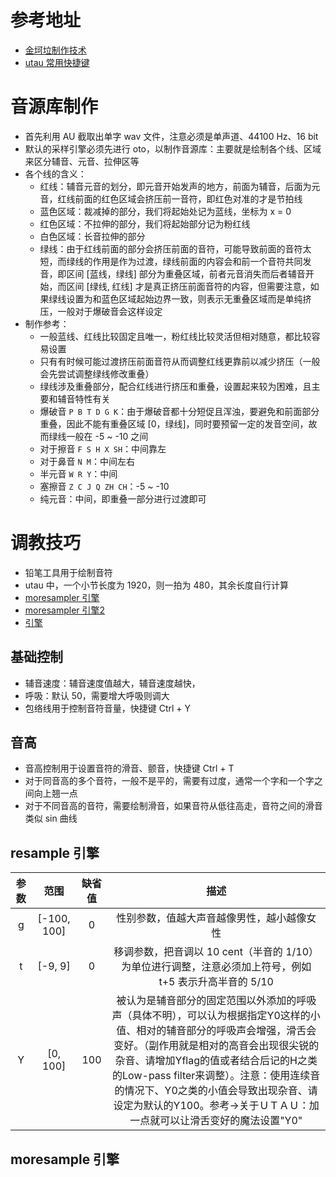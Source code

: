 
# 参考地址

- [金坷垃制作技术](https://www.bilibili.com/video/BV1Es411S7nN?p=5)
- [utau 常用快捷键](https://www.bilibili.com/read/cv3183911)

# 音源库制作

- 首先利用 AU 截取出单字 wav 文件，注意必须是单声道、44100 Hz、16 bit
- 默认的采样引擎必须先进行 oto，以制作音源库：主要就是绘制各个线、区域来区分辅音、元音、拉伸区等
- 各个线的含义：
    - 红线：辅音元音的划分，即元音开始发声的地方，前面为辅音，后面为元音，红线前面的红色区域会挤压前一音符，即红色对准的才是节拍线
    - 蓝色区域：裁减掉的部分，我们将起始处记为蓝线，坐标为 x = 0
    - 红色区域：不拉伸的部分，我们将起始部分记为粉红线
    - 白色区域：长音拉伸的部分
    - 绿线：由于红线前面的部分会挤压前面的音符，可能导致前面的音符太短，而绿线的作用是作为过渡，绿线前面的内容会和前一个音符共同发音，即区间 [蓝线，绿线] 部分为重叠区域，前者元音消失而后者辅音开始，而区间 [绿线, 红线] 才是真正挤压前面音符的内容，但需要注意，如果绿线设置为和蓝色区域起始边界一致，则表示无重叠区域而是单纯挤压，一般对于爆破音会这样设定
- 制作参考：
    - 一般蓝线、红线比较固定且唯一，粉红线比较灵活但相对随意，都比较容易设置
    - 只有有时候可能过渡挤压前面音符从而调整红线更靠前以减少挤压（一般会先尝试调整绿线修改重叠）
    - 绿线涉及重叠部分，配合红线进行挤压和重叠，设置起来较为困难，且主要和辅音特性有关
    - 爆破音 `P B T D G K`：由于爆破音都十分短促且浑浊，要避免和前面部分重叠，因此不能有重叠区域 [0，绿线]，同时要预留一定的发音空间，故而绿线一般在 -5 ~ -10 之间
    - 对于擦音 `F S H X SH`：中间靠左
    - 对于鼻音 `N M`：中间左右
    - 半元音 `W R Y`：中间
    - 塞擦音 `Z C J Q ZH CH`：-5 ~ -10
    - 纯元音：中间，即重叠一部分进行过渡即可

# 调教技巧

- 铅笔工具用于绘制音符
- utau 中，一个小节长度为 1920，则一拍为 480，其余长度自行计算
- [moresampler 引擎](https://www.bilibili.com/read/cv1007842?from=search)
- [moresampler 引擎2](https://www.bilibili.com/read/cv9016998)
- [引擎](https://www.bilibili.com/read/cv3356893)

## 基础控制

- 辅音速度：辅音速度值越大，辅音速度越快，
- 呼吸：默认 50，需要增大呼吸则调大
- 包络线用于控制音符音量，快捷键 Ctrl + Y

## 音高


- 音高控制用于设置音符的滑音、颤音，快捷键 Ctrl + T
- 对于同音高的多个音符，一般不是平的，需要有过度，通常一个字和一个字之间向上翘一点
- 对于不同音高的音符，需要绘制滑音，如果音符从低往高走，音符之间的滑音类似 sin 曲线

## resample 引擎

|参数|范围|缺省值|描述|
|:---:|:---:|:---:|:---:|
|g|[-100, 100]|0|性别参数，值越大声音越像男性，越小越像女性|
|t|[-9, 9]|0|移调参数，把音调以 10 cent（半音的 1/10）为单位进行调整，注意必须加上符号，例如 t+5 表示升高半音的 5/10|
|Y|[0, 100]|100|被认为是辅音部分的固定范围以外添加的呼吸声（具体不明），可以认为根据指定Y0这样的小值、相对的辅音部分的呼吸声会增强，滑舌会变好。（副作用就是相对的高音会出现很尖锐的杂音、请增加Yflag的值或者结合后记的H之类的Low-pass filter来调整）。注意：使用连续音的情况下、Y0之类的小值会导致出现杂音、请设定为默认的Y100。参考→关于ＵＴＡＵ：加一点就可以让滑舌变好的魔法设置"Y0"|


## moresample 引擎